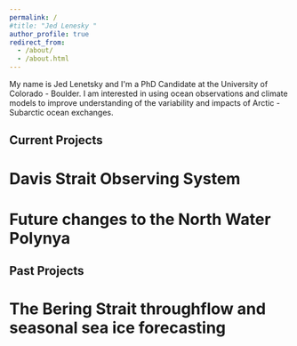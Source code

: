 ```yaml
---
permalink: /
#title: "Jed Lenesky "
author_profile: true
redirect_from: 
  - /about/
  - /about.html
---
```


My name is Jed Lenetsky and I'm a PhD Candidate at the University of Colorado - Boulder. I am interested in using ocean observations and climate models to improve understanding of the variability and impacts of Arctic - Subarctic ocean exchanges.  

## Current Projects

# Davis Strait Observing System


# Future changes to the North Water Polynya



## Past Projects

# The Bering Strait throughflow and seasonal sea ice forecasting 

